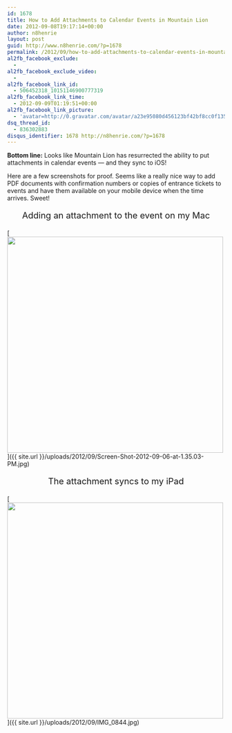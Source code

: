 ```yaml
---
id: 1678
title: How to Add Attachments to Calendar Events in Mountain Lion
date: 2012-09-08T19:17:14+00:00
author: n8henrie
layout: post
guid: http://www.n8henrie.com/?p=1678
permalink: /2012/09/how-to-add-attachments-to-calendar-events-in-mountain-lion/
al2fb_facebook_exclude:
  - 
al2fb_facebook_exclude_video:
  - 
al2fb_facebook_link_id:
  - 506452318_10151146900777319
al2fb_facebook_link_time:
  - 2012-09-09T01:19:51+00:00
al2fb_facebook_link_picture:
  - 'avatar=http://0.gravatar.com/avatar/a23e95080d456123bf42bf8cc0f13519?s=96&amp;d=wavatar&amp;r=PG'
dsq_thread_id:
  - 836302883
disqus_identifier: 1678 http://n8henrie.com/?p=1678
---
```

**Bottom line:** Looks like Mountain Lion has resurrected the ability to put attachments in calendar events — and they sync to iOS!
  
<!--more-->


  
Here are a few screenshots for proof. Seems like a really nice way to add PDF documents with confirmation numbers or copies of entrance tickets to events and have them available on your mobile device when the time arrives. Sweet!

<p align="center" style="font-size:20px;">
  Adding an attachment to the event on my Mac
</p>

[<img src="{{ site.url }}/uploads/2012/09/Screen-Shot-2012-09-06-at-1.35.03-PM-1024x640.jpg" alt="" title="Adding an attachment to a event in Calendar on Mountain Lion" width="500" class="aligncenter size-large wp-image-1624" srcset="{{ site.url }}/uploads/2012/09/Screen-Shot-2012-09-06-at-1.35.03-PM-1024x640.jpg 1024w, http://n8henrie.com/uploads/2012/09/Screen-Shot-2012-09-06-at-1.35.03-PM-300x187.jpg 300w, http://n8henrie.com/uploads/2012/09/Screen-Shot-2012-09-06-at-1.35.03-PM.jpg 1280w" sizes="(max-width: 1024px) 100vw, 1024px" />]({{ site.url }}/uploads/2012/09/Screen-Shot-2012-09-06-at-1.35.03-PM.jpg) 

<p align="center" style="font-size:20px;">
  The attachment syncs to my iPad
</p>

[<img src="{{ site.url }}/uploads/2012/09/IMG_0844.jpg" alt="" title="The Attachment Synced to the iPad" width="500" class="aligncenter size-full wp-image-1623" srcset="{{ site.url }}/uploads/2012/09/IMG_0844.jpg 768w, http://n8henrie.com/uploads/2012/09/IMG_0844-225x300.jpg 225w" sizes="(max-width: 768px) 100vw, 768px" />]({{ site.url }}/uploads/2012/09/IMG_0844.jpg)